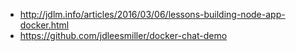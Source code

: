 - <http://jdlm.info/articles/2016/03/06/lessons-building-node-app-docker.html>
- <https://github.com/jdleesmiller/docker-chat-demo>
